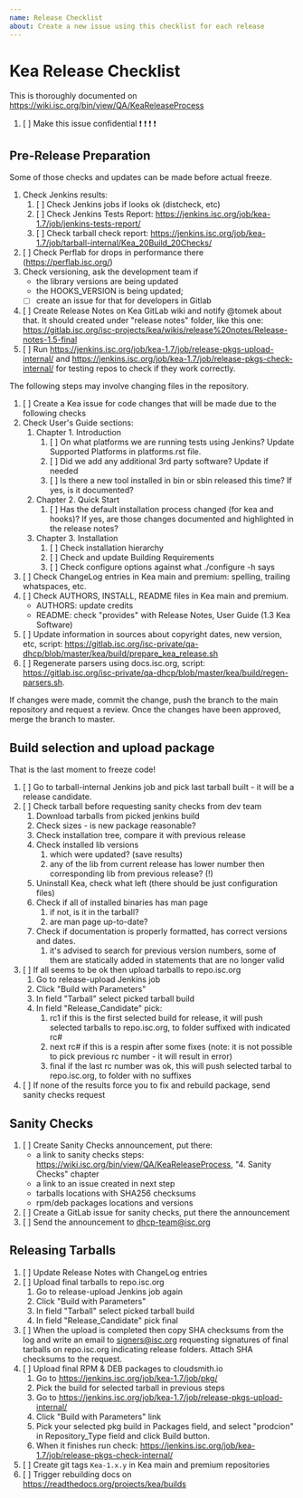 ```yaml
---
name: Release Checklist
about: Create a new issue using this checklist for each release
---
```


# Kea Release Checklist

This is thoroughly documented on https://wiki.isc.org/bin/view/QA/KeaReleaseProcess

1. [ ] Make this issue confidential :exclamation: :exclamation: :exclamation: :exclamation:

## Pre-Release Preparation
Some of those checks and updates can be made before actual freeze.

1. Check Jenkins results:
   1. [ ] Check Jenkins jobs if looks ok (distcheck, etc)
   1. [ ] Check Jenkins Tests Report: https://jenkins.isc.org/job/kea-1.7/job/jenkins-tests-report/
   1. [ ] Check tarball check report: https://jenkins.isc.org/job/kea-1.7/job/tarball-internal/Kea_20Build_20Checks/
1. [ ] Check Perflab for drops in performance there (https://perflab.isc.org/)
1. Check versioning, ask the development team if
   - the library versions are being updated
   - the HOOKS_VERSION is being updated;
   - [ ] create an issue for that for developers in Gitlab
1. [ ] Create Release Notes on Kea GitLab wiki and notify @tomek about that. It should created under "release notes" folder, like this one: https://gitlab.isc.org/isc-projects/kea/wikis/release%20notes/Release-notes-1.5-final
1. [ ] Run https://jenkins.isc.org/job/kea-1.7/job/release-pkgs-upload-internal/ and https://jenkins.isc.org/job/kea-1.7/job/release-pkgs-check-internal/ for testing repos to check if they work correctly.

The following steps may involve changing files in the repository.

1. [ ] Create a Kea issue for code changes that will be made due to the following checks
1. Check User's Guide sections:
   1. Chapter 1. Introduction
      1. [ ] On what platforms we are running tests using Jenkins? Update Supported Platforms in platforms.rst file.
      1. [ ] Did we add any additional 3rd party software? Update if needed
      1. [ ] Is there a new tool installed in bin or sbin released this time? If yes, is it documented?
   1. Chapter 2. Quick Start
      1. [ ] Has the default installation process changed (for kea and hooks)? If yes, are those changes documented and highlighted in the release notes?
   1. Chapter 3. Installation
      1. [ ] Check installation hierarchy
      1. [ ] Check and update Building Requirements
      1. [ ] Check configure options against what ./configure -h says
1. [ ] Check ChangeLog entries in Kea main and premium: spelling, trailing whatspaces, etc.
1. [ ] Check AUTHORS, INSTALL, README files in Kea main and premium.
   -  AUTHORS: update credits
   -  README: check "provides" with Release Notes, User Guide (1.3 Kea Software)
1. [ ] Update information in sources about copyright dates, new version, etc, script: https://gitlab.isc.org/isc-private/qa-dhcp/blob/master/kea/build/prepare_kea_release.sh
1. [ ] Regenerate parsers using docs.isc.org, script: https://gitlab.isc.org/isc-private/qa-dhcp/blob/master/kea/build/regen-parsers.sh.

If changes were made, commit the change, push the branch to the main repository and request a review. Once the changes have been approved, merge the branch to master.

## Build selection and upload package
That is the last moment to freeze code!

1. [ ] Go to tarball-internal Jenkins job and pick last tarball built - it will be a release candidate.
1. [ ] Check tarball before requesting sanity checks from dev team
   1. Download tarballs from picked jenkins build
   1. Check sizes - is new package reasonable?
   1. Check installation tree, compare it with previous release
   1. Check installed lib versions
      1. which were updated? (save results)
      1. any of the lib from current release has lower number then corresponding lib from previous release? (!)
   1. Uninstall Kea, check what left (there should be just configuration files)
   1. Check if all of installed binaries has man page
      1. if not, is it in the tarball?
      1. are man page up-to-date?
   1. Check if documentation is properly formatted, has correct versions and dates.
      1. it's advised to search for previous version numbers, some of them are statically added in statements that are no longer valid
1. [ ] If all seems to be ok then upload tarballs to repo.isc.org
   1. Go to release-upload Jenkins job
   1. Click "Build with Parameters"
   1. In field "Tarball" select picked tarball build
   1. In field "Release_Candidate" pick:
      1. rc1 if this is the first selected build for release, it will push selected tarballs to repo.isc.org, to folder suffixed with indicated rc#
      1. next rc# if this is a respin after some fixes (note: it is not possible to pick previous rc number - it will result in error)
      1. final if the last rc number was ok, this will push selected tarbal to repo.isc.org, to folder with no suffixes
1. [ ] If none of the results force you to fix and rebuild package, send sanity checks request

## Sanity Checks

1. [ ] Create Sanity Checks announcement, put there:
   - a link to sanity checks steps: https://wiki.isc.org/bin/view/QA/KeaReleaseProcess, "4. Sanity Checks" chapter
   - a link to an issue created in next step
   - tarballs locations with SHA256 checksums
   - rpm/deb packages locations and versions
1. [ ] Create a GitLab issue for sanity checks, put there the announcement
1. [ ] Send the announcement to dhcp-team@isc.org

## Releasing Tarballs
1. [ ] Update Release Notes with ChangeLog entries
1. [ ] Upload final tarballs to repo.isc.org
   1. Go to release-upload Jenkins job again
   1. Click "Build with Parameters"
   1. In field "Tarball" select picked tarball build
   1. In field "Release_Candidate" pick final
1. [ ] When the upload is completed then copy SHA checksums from the log and write an email to signers@isc.org requesting signatures
   of final tarballs on repo.isc.org indicating release folders. Attach SHA checksums to the request.
1. [ ] Upload final RPM & DEB packages to cloudsmith.io
   1. Go to https://jenkins.isc.org/job/kea-1.7/job/pkg/
   1. Pick the build for selected tarball in previous steps
   1. Go to https://jenkins.isc.org/job/kea-1.7/job/release-pkgs-upload-internal/
   1. Click "Build with Parameters" link
   1. Pick your selected pkg build in Packages field, and select "prodcion" in Repository_Type field and click Build button.
   1. When it finishes run check: https://jenkins.isc.org/job/kea-1.7/job/release-pkgs-check-internal/
1. [ ] Create git tags `Kea-1.x.y` in Kea main and premium repositories
1. [ ] Trigger rebuilding docs on https://readthedocs.org/projects/kea/builds
